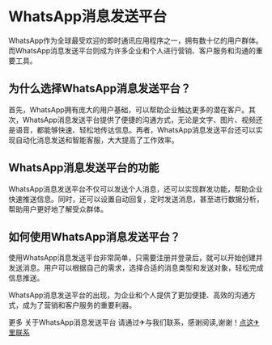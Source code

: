 # WhatsApp消息发送平台

WhatsApp作为全球最受欢迎的即时通讯应用程序之一，拥有数十亿的用户群体。而WhatsApp消息发送平台则成为许多企业和个人进行营销、客户服务和沟通的重要工具。

## 为什么选择WhatsApp消息发送平台？

首先，WhatsApp拥有庞大的用户基础，可以帮助企业触达更多的潜在客户。其次，WhatsApp消息发送平台提供了便捷的沟通方式，无论是文字、图片、视频还是语音，都能够快速、轻松地传达信息。再者，WhatsApp消息发送平台还可以实现自动化消息发送和智能客服，大大提高了工作效率。

## WhatsApp消息发送平台的功能

WhatsApp消息发送平台不仅可以发送个人消息，还可以实现群发功能，帮助企业快速推送信息。同时，还可以设置自动回复，定时发送消息，甚至进行数据分析，帮助用户更好地了解受众群体。

## 如何使用WhatsApp消息发送平台？

使用WhatsApp消息发送平台非常简单，只需要注册并登录后，就可以开始创建并发送消息。用户可以根据自己的需求，选择合适的消息类型和发送对象，轻松完成信息推送。

WhatsApp消息发送平台的出现，为企业和个人提供了更加便捷、高效的沟通方式，成为了营销和客户服务的重要利器。

更多 关于WhatsApp消息发送平台 请通过✈与我们联系，感谢阅读,谢谢！[点这✈里联系](https://sms.k02.cc)